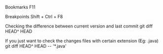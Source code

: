 Bookmarks
  F11

Breakpoints
  Shift + Ctrl + F8

Checking the difference between current version and last commit
  git diff HEAD^ HEAD

If you just want to check the changes files with certain extension (Eg: .java)
  git diff HEAD^ HEAD -- '*.java'
